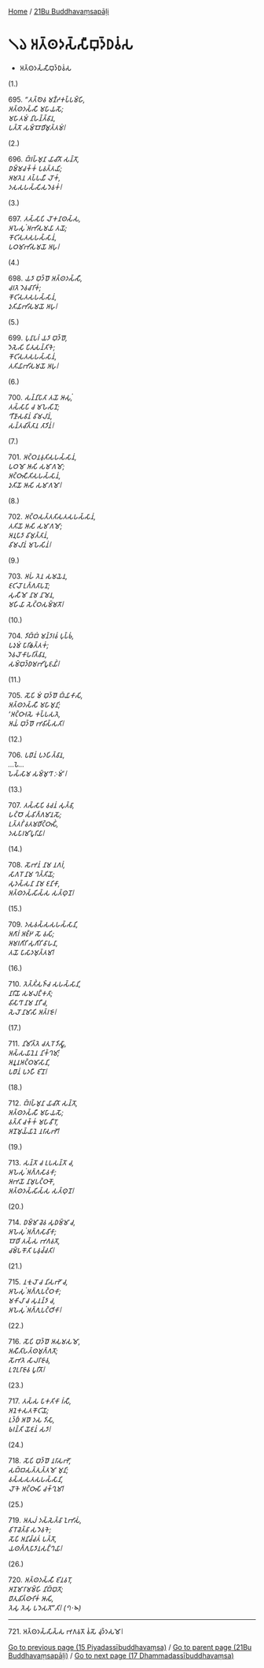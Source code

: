 
[Home](/) / [21Bu Buddhavaṃsapāḷi](../21Bu.md)

# 𑁧𑁬 𑀅𑀢𑁆𑀣𑀤𑀲𑁆𑀲𑀻𑀩𑀼𑀤𑁆𑀥𑀯𑀁𑀲

* 𑀅𑀢𑁆𑀣𑀤𑀲𑁆𑀲𑀻𑀩𑀼𑀤𑁆𑀥𑀯𑀁𑀲

(1.)

695\. _“𑀢𑀢𑁆𑀣𑁂𑀯 𑀫𑀡𑁆𑀟𑀓𑀧𑁆𑀧𑀫𑁆𑀳𑀺,_  
_𑀅𑀢𑁆𑀣𑀤𑀲𑁆𑀲𑀻 𑀫𑀳𑀸𑀬𑀲𑁄;_  
_𑀫𑀳𑀸𑀢𑀫𑀁 𑀦𑀺𑀳𑀦𑁆𑀢𑁆𑀯𑀸𑀦,_  
_𑀧𑀢𑁆𑀢𑁄 𑀲𑀫𑁆𑀩𑁄𑀥𑀺𑀫𑀼𑀢𑁆𑀢𑀫𑀁𑁇_  


(2.)

696\. _𑀩𑁆𑀭𑀳𑁆𑀫𑀼𑀦𑀸 𑀬𑀸𑀘𑀺𑀢𑁄 𑀲𑀦𑁆𑀢𑁄,_  
_𑀥𑀫𑁆𑀫𑀘𑀓𑁆𑀓𑀁 𑀧𑀯𑀢𑁆𑀢𑀬𑀺;_  
_𑀅𑀫𑀢𑁂𑀦 𑀢𑀧𑁆𑀧𑀬𑀻 𑀮𑁄𑀓𑀁,_  
_𑀤𑀲𑀲𑀳𑀲𑁆𑀲𑀺𑀲𑀤𑁂𑀯𑀓𑀁𑁇_  


(3.)

697\. _𑀢𑀲𑁆𑀲𑀸𑀧𑀺 𑀮𑁄𑀓𑀦𑀸𑀣𑀲𑁆𑀲,_  
_𑀅𑀳𑁂𑀲𑀼𑀁 𑀅𑀪𑀺𑀲𑀫𑀬𑀸 𑀢𑀬𑁄;_  
_𑀓𑁄𑀝𑀺𑀲𑀢𑀲𑀳𑀲𑁆𑀲𑀸𑀦𑀁,_  
_𑀧𑀞𑀫𑀸𑀪𑀺𑀲𑀫𑀬𑁄 𑀅𑀳𑀼𑁇_  


(4.)

698\. _𑀬𑀤𑀸 𑀩𑀼𑀤𑁆𑀥𑁄 𑀅𑀢𑁆𑀣𑀤𑀲𑁆𑀲𑀻,_  
_𑀘𑀭𑀢𑁂 𑀤𑁂𑀯𑀘𑀸𑀭𑀺𑀓𑀁;_  
_𑀓𑁄𑀝𑀺𑀲𑀢𑀲𑀳𑀲𑁆𑀲𑀸𑀦𑀁,_  
_𑀤𑀼𑀢𑀺𑀬𑀸𑀪𑀺𑀲𑀫𑀬𑁄 𑀅𑀳𑀼𑁇_  


(5.)

699\. _𑀧𑀼𑀦𑀸𑀧𑀭𑀁 𑀬𑀤𑀸 𑀩𑀼𑀤𑁆𑀥𑁄,_  
_𑀤𑁂𑀲𑁂𑀲𑀺 𑀧𑀺𑀢𑀼𑀲𑀦𑁆𑀢𑀺𑀓𑁂;_  
_𑀓𑁄𑀝𑀺𑀲𑀢𑀲𑀳𑀲𑁆𑀲𑀸𑀦𑀁,_  
_𑀢𑀢𑀺𑀬𑀸𑀪𑀺𑀲𑀫𑀬𑁄 𑀅𑀳𑀼𑁇_  


(6.)

700\. _𑀲𑀦𑁆𑀦𑀺𑀧𑀸𑀢𑀸 𑀢𑀬𑁄 𑀆𑀲𑀼𑀁,_  
_𑀢𑀲𑁆𑀲𑀸𑀧𑀺 𑀘 𑀫𑀳𑁂𑀲𑀺𑀦𑁄;_  
_𑀔𑀻𑀡𑀸𑀲𑀯𑀸𑀦𑀁 𑀯𑀺𑀫𑀮𑀸𑀦𑀁,_  
_𑀲𑀦𑁆𑀢𑀘𑀺𑀢𑁆𑀢𑀸𑀦 𑀢𑀸𑀤𑀺𑀦𑀁𑁇_  


(7.)

701\. _𑀅𑀝𑁆𑀞𑀦𑀯𑀼𑀢𑀺𑀲𑀳𑀲𑁆𑀲𑀸𑀦𑀁,_  
_𑀧𑀞𑀫𑁄 𑀆𑀲𑀺 𑀲𑀫𑀸𑀕𑀫𑁄;_  
_𑀅𑀝𑁆𑀞𑀸𑀲𑀻𑀢𑀺𑀲𑀳𑀲𑁆𑀲𑀸𑀦𑀁,_  
_𑀤𑀼𑀢𑀺𑀬𑁄 𑀆𑀲𑀺 𑀲𑀫𑀸𑀕𑀫𑁄𑁇_  


(8.)

702\. _𑀅𑀝𑁆𑀞𑀲𑀢𑁆𑀢𑀢𑀺𑀲𑀢𑀲𑀳𑀲𑁆𑀲𑀸𑀦𑀁,_  
_𑀢𑀢𑀺𑀬𑁄 𑀆𑀲𑀺 𑀲𑀫𑀸𑀕𑀫𑁄;_  
_𑀅𑀦𑀼𑀧𑀸𑀤𑀸 𑀯𑀺𑀫𑀼𑀢𑁆𑀢𑀸𑀦𑀁,_  
_𑀯𑀺𑀫𑀮𑀸𑀦𑀁 𑀫𑀳𑁂𑀲𑀺𑀦𑀁𑁇_  


(9.)

703\. _𑀅𑀳𑀁 𑀢𑁂𑀦 𑀲𑀫𑀬𑁂𑀦,_  
_𑀚𑀝𑀺𑀮𑁄 𑀉𑀕𑁆𑀕𑀢𑀸𑀧𑀦𑁄;_  
_𑀲𑀼𑀲𑀻𑀫𑁄 𑀦𑀸𑀫 𑀦𑀸𑀫𑁂𑀦,_  
_𑀫𑀳𑀺𑀬𑀸 𑀲𑁂𑀝𑁆𑀞𑀲𑀫𑁆𑀫𑀢𑁄𑁇_  


(10.)

704\. _𑀤𑀺𑀩𑁆𑀩𑀁 𑀫𑀦𑁆𑀤𑀸𑀭𑀯𑀁 𑀧𑀼𑀧𑁆𑀨𑀁,_  
_𑀧𑀤𑀼𑀫𑀁 𑀧𑀸𑀭𑀺𑀙𑀢𑁆𑀢𑀓𑀁;_  
_𑀤𑁂𑀯𑀮𑁄𑀓𑀸𑀳𑀭𑀺𑀢𑁆𑀯𑀸𑀦,_  
_𑀲𑀫𑁆𑀩𑀼𑀤𑁆𑀥𑀫𑀪𑀺𑀧𑀽𑀚𑀬𑀺𑀁𑁇_  


(11.)

705\. _𑀲𑁄𑀧𑀺 𑀫𑀁 𑀩𑀼𑀤𑁆𑀥𑁄 𑀩𑁆𑀬𑀸𑀓𑀸𑀲𑀺,_  
_𑀅𑀢𑁆𑀣𑀤𑀲𑁆𑀲𑀻 𑀫𑀳𑀸𑀫𑀼𑀦𑀺;_  
_‘𑀅𑀝𑁆𑀞𑀸𑀭𑀲𑁂 𑀓𑀧𑁆𑀧𑀲𑀢𑁂,_  
_𑀅𑀬𑀁 𑀩𑀼𑀤𑁆𑀥𑁄 𑀪𑀯𑀺𑀲𑁆𑀲𑀢𑀺𑁇_  


(12.)

706\. _𑀧𑀥𑀸𑀦𑀁 𑀧𑀤𑀳𑀺𑀢𑁆𑀯𑀸𑀦,_  
_…𑀧𑁂…_  
_𑀳𑁂𑀲𑁆𑀲𑀸𑀫 𑀲𑀫𑁆𑀫𑀼𑀔𑀸 𑀇𑀫𑀁’𑁇_  


(13.)

707\. _𑀢𑀲𑁆𑀲𑀸𑀧𑀺 𑀯𑀘𑀦𑀁 𑀲𑀼𑀢𑁆𑀯𑀸,_  
_𑀳𑀝𑁆𑀞𑁄 𑀲𑀁𑀯𑀺𑀕𑁆𑀕𑀫𑀸𑀦𑀲𑁄;_  
_𑀉𑀢𑁆𑀢𑀭𑀺𑀁 𑀯𑀢𑀫𑀥𑀺𑀝𑁆𑀞𑀸𑀲𑀺𑀁,_  
_𑀤𑀲𑀧𑀸𑀭𑀫𑀺𑀧𑀽𑀭𑀺𑀬𑀸𑁇_  


(14.)

708\. _𑀲𑁄𑀪𑀦𑀁 𑀦𑀸𑀫 𑀦𑀕𑀭𑀁,_  
_𑀲𑀸𑀕𑀭𑁄 𑀦𑀸𑀫 𑀔𑀢𑁆𑀢𑀺𑀬𑁄;_  
_𑀲𑀼𑀤𑀲𑁆𑀲𑀦𑀸 𑀦𑀸𑀫 𑀚𑀦𑀺𑀓𑀸,_  
_𑀅𑀢𑁆𑀣𑀤𑀲𑁆𑀲𑀺𑀲𑁆𑀲 𑀲𑀢𑁆𑀣𑀼𑀦𑁄𑁇_  


(15.)

709\. _𑀤𑀲𑀯𑀲𑁆𑀲𑀲𑀳𑀲𑁆𑀲𑀸𑀦𑀺,_  
_𑀅𑀕𑀸𑀭𑀁 𑀅𑀚𑁆𑀛 𑀲𑁄 𑀯𑀲𑀺;_  
_𑀅𑀫𑀭𑀕𑀺𑀭𑀺 𑀲𑀼𑀕𑀺𑀭𑀺 𑀯𑀸𑀳𑀦𑀸,_  
_𑀢𑀬𑁄 𑀧𑀸𑀲𑀸𑀤𑀫𑀼𑀢𑁆𑀢𑀫𑀸𑁇_  


(16.)

710\. _𑀢𑁂𑀢𑁆𑀢𑀺𑀁𑀲𑀜𑁆𑀘 𑀲𑀳𑀲𑁆𑀲𑀸𑀦𑀺,_  
_𑀦𑀸𑀭𑀺𑀬𑁄 𑀲𑀫𑀮𑀗𑁆𑀓𑀢𑀸;_  
_𑀯𑀺𑀲𑀸𑀔𑀸 𑀦𑀸𑀫 𑀦𑀸𑀭𑀻 𑀘,_  
_𑀲𑁂𑀮𑁄 𑀦𑀸𑀫𑀸𑀲𑀺 𑀅𑀢𑁆𑀭𑀚𑁄𑁇_  


(17.)

711\. _𑀦𑀺𑀫𑀺𑀢𑁆𑀢𑁂 𑀘𑀢𑀼𑀭𑁄 𑀤𑀺𑀲𑁆𑀯𑀸,_  
_𑀅𑀲𑁆𑀲𑀬𑀸𑀦𑁂𑀦 𑀦𑀺𑀓𑁆𑀔𑀫𑀺;_  
_𑀅𑀦𑀽𑀦𑀅𑀝𑁆𑀞𑀫𑀸𑀲𑀸𑀦𑀺,_  
_𑀧𑀥𑀸𑀦𑀁 𑀧𑀤𑀳𑀻 𑀚𑀺𑀦𑁄𑁇_  


(18.)

712\. _𑀩𑁆𑀭𑀳𑁆𑀫𑀼𑀦𑀸 𑀬𑀸𑀘𑀺𑀢𑁄 𑀲𑀦𑁆𑀢𑁄,_  
_𑀅𑀢𑁆𑀣𑀤𑀲𑁆𑀲𑀻 𑀫𑀳𑀸𑀬𑀲𑁄;_  
_𑀯𑀢𑁆𑀢𑀺 𑀘𑀓𑁆𑀓𑀁 𑀫𑀳𑀸𑀯𑀻𑀭𑁄,_  
_𑀅𑀦𑁄𑀫𑀼𑀬𑁆𑀬𑀸𑀦𑁂 𑀦𑀭𑀸𑀲𑀪𑁄𑁇_  


(19.)

713\. _𑀲𑀦𑁆𑀢𑁄 𑀘 𑀉𑀧𑀲𑀦𑁆𑀢𑁄 𑀘,_  
_𑀅𑀳𑁂𑀲𑀼𑀁 𑀅𑀕𑁆𑀕𑀲𑀸𑀯𑀓𑀸;_  
_𑀅𑀪𑀬𑁄 𑀦𑀸𑀫𑀼𑀧𑀝𑁆𑀞𑀸𑀓𑁄,_  
_𑀅𑀢𑁆𑀣𑀤𑀲𑁆𑀲𑀺𑀲𑁆𑀲 𑀲𑀢𑁆𑀣𑀼𑀦𑁄𑁇_  


(20.)

714\. _𑀥𑀫𑁆𑀫𑀸 𑀘𑁂𑀯 𑀲𑀼𑀥𑀫𑁆𑀫𑀸 𑀘,_  
_𑀅𑀳𑁂𑀲𑀼𑀁 𑀅𑀕𑁆𑀕𑀲𑀸𑀯𑀺𑀓𑀸;_  
_𑀩𑁄𑀥𑀺 𑀢𑀲𑁆𑀲 𑀪𑀕𑀯𑀢𑁄,_  
_𑀘𑀫𑁆𑀧𑀓𑁄𑀢𑀺 𑀧𑀯𑀼𑀘𑁆𑀘𑀢𑀺𑁇_  


(21.)

715\. _𑀦𑀓𑀼𑀮𑁄 𑀘 𑀦𑀺𑀲𑀪𑁄 𑀘,_  
_𑀅𑀳𑁂𑀲𑀼𑀁 𑀅𑀕𑁆𑀕𑀼𑀧𑀝𑁆𑀞𑀓𑀸;_  
_𑀫𑀓𑀺𑀮𑀸 𑀘 𑀲𑀼𑀦𑀦𑁆𑀤𑀸 𑀘,_  
_𑀅𑀳𑁂𑀲𑀼𑀁 𑀅𑀕𑁆𑀕𑀼𑀧𑀝𑁆𑀞𑀺𑀓𑀸𑁇_  


(22.)

716\. _𑀲𑁄𑀧𑀺 𑀩𑀼𑀤𑁆𑀥𑁄 𑀅𑀲𑀫𑀲𑀫𑁄,_  
_𑀅𑀲𑀻𑀢𑀺𑀳𑀢𑁆𑀣𑀫𑀼𑀕𑁆𑀕𑀢𑁄;_  
_𑀲𑁄𑀪𑀢𑁂 𑀲𑀸𑀮𑀭𑀸𑀚𑀸𑀯,_  
_𑀉𑀍𑀉𑀭𑀸𑀚𑀸𑀯 𑀧𑀽𑀭𑀺𑀢𑁄𑁇_  


(23.)

717\. _𑀢𑀲𑁆𑀲 𑀧𑀸𑀓𑀢𑀺𑀓𑀸 𑀭𑀁𑀲𑀻,_  
_𑀅𑀦𑁂𑀓𑀲𑀢𑀓𑁄𑀝𑀺𑀬𑁄;_  
_𑀉𑀤𑁆𑀥𑀁 𑀅𑀥𑁄 𑀤𑀲 𑀤𑀺𑀲𑀸,_  
_𑀨𑀭𑀦𑁆𑀢𑀺 𑀬𑁄𑀚𑀦𑀁 𑀲𑀤𑀸𑁇_  


(24.)

718\. _𑀲𑁄𑀧𑀺 𑀩𑀼𑀤𑁆𑀥𑁄 𑀦𑀭𑀸𑀲𑀪𑁄,_  
_𑀲𑀩𑁆𑀩𑀲𑀢𑁆𑀢𑀼𑀢𑁆𑀢𑀫𑁄 𑀫𑀼𑀦𑀺;_  
_𑀯𑀲𑁆𑀲𑀲𑀢𑀲𑀳𑀲𑁆𑀲𑀸𑀦𑀺,_  
_𑀮𑁄𑀓𑁂 𑀅𑀝𑁆𑀞𑀸𑀲𑀺 𑀘𑀓𑁆𑀔𑀼𑀫𑀸𑁇_  


(25.)

719\. _𑀅𑀢𑀼𑀮𑀁 𑀤𑀲𑁆𑀲𑁂𑀢𑁆𑀯𑀸 𑀑𑀪𑀸𑀲𑀁,_  
_𑀯𑀺𑀭𑁄𑀘𑁂𑀢𑁆𑀯𑀸 𑀲𑀤𑁂𑀯𑀓𑁂;_  
_𑀲𑁄𑀧𑀺 𑀅𑀦𑀺𑀘𑁆𑀘𑀢𑀁 𑀧𑀢𑁆𑀢𑁄,_  
_𑀬𑀣𑀕𑁆𑀕𑀼𑀧𑀸𑀤𑀸𑀦𑀲𑀗𑁆𑀔𑀬𑀸𑁇_  


(26.)

720\. _𑀅𑀢𑁆𑀣𑀤𑀲𑁆𑀲𑀻 𑀚𑀺𑀦𑀯𑀭𑁄,_  
_𑀅𑀦𑁄𑀫𑀸𑀭𑀸𑀫𑀫𑁆𑀳𑀺 𑀦𑀺𑀩𑁆𑀩𑀼𑀢𑁄;_  
_𑀥𑀸𑀢𑀼𑀯𑀺𑀢𑁆𑀣𑀸𑀭𑀺𑀓𑀁 𑀆𑀲𑀺,_  
_𑀢𑁂𑀲𑀼 𑀢𑁂𑀲𑀼 𑀧𑀤𑁂𑀲𑀢𑁄”𑀢𑀺𑁇 (𑁭𑁦𑁪)_  


---

721\. 𑀅𑀢𑁆𑀣𑀤𑀲𑁆𑀲𑀺𑀲𑁆𑀲 𑀪𑀕𑀯𑀢𑁄 𑀯𑀁𑀲𑁄 𑀘𑀼𑀤𑁆𑀤𑀲𑀫𑁄𑁇



[Go to previous page (15 Piyadassībuddhavaṃsa)](15.md) / [Go to parent page (21Bu Buddhavaṃsapāḷi)](0.md) / [Go to next page (17 Dhammadassībuddhavaṃsa)](17.md)


